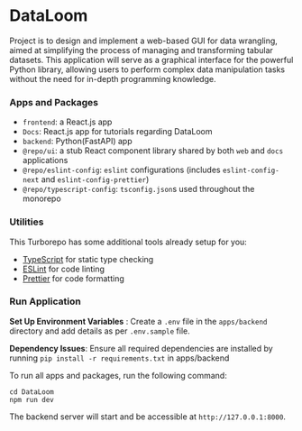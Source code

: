 # DataLoom
Project is to design and implement a web-based GUI for data wrangling, aimed at simplifying the process of managing and transforming tabular datasets. This application will serve as a graphical interface for the powerful Python library, allowing users to perform complex data manipulation tasks without the need for in-depth programming knowledge. 

### Apps and Packages

- `frontend`: a React.js app
- `Docs`: React.js app for tutorials regarding DataLoom
- `backend`:  Python(FastAPI) app
- `@repo/ui`: a stub React component library shared by both `web` and `docs` applications
- `@repo/eslint-config`: `eslint` configurations (includes `eslint-config-next` and `eslint-config-prettier`)
- `@repo/typescript-config`: `tsconfig.json`s used throughout the monorepo


### Utilities

This Turborepo has some additional tools already setup for you:

- [TypeScript](https://www.typescriptlang.org/) for static type checking
- [ESLint](https://eslint.org/) for code linting
- [Prettier](https://prettier.io) for code formatting


### Run Application
**Set Up Environment Variables** :
Create a `.env` file in the `apps/backend` directory and add details as per `.env.sample` file.

**Dependency Issues**: Ensure all required dependencies are installed by running `pip install -r requirements.txt` in apps/backend

To run all apps and packages, run the following command:
```
cd DataLoom
npm run dev
```

The backend server will start and be accessible at `http://127.0.0.1:8000`.
